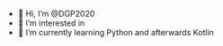 - 👋 Hi, I’m @DGP2020
- 👀 I’m interested in 
- 🌱 I’m currently learning Python and afterwards Kotlin

<!---
DGP2020/DGP2020 is a ✨ special ✨ repository because its `README.md` (this file) appears on your GitHub profile.
You can click the Preview link to take a look at your changes.
--->
